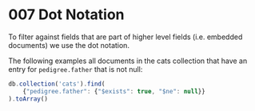 # 007 Dot Notation

To filter against fields that are part of higher level fields (i.e. embedded documents) we use the dot notation.

The following examples all documents in the cats collection that have an entry for `pedigree.father` that is not null:

```javascript
db.collection('cats').find(
    {"pedigree.father": {"$exists": true, "$ne": null}}
).toArray()
```

